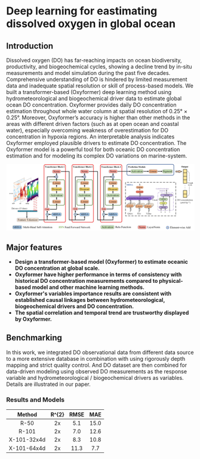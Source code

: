 # Deep learning for eastimating dissolved oxygen in global ocean

## Introduction
Dissolved oxygen (DO) has far-reaching impacts on ocean biodiversity, productivity, and biogeochemical cycles, showing a decline trend by in-situ measurements and model simulation during the past five decades. Comprehensive understanding of DO is hindered by limited measurement data and inadequate spatial resolution or skill of process-based models. We built a transformer-based (Oxyformer) deep learning method using hydrometeorological and biogeochemical driver data to estimate global ocean DO concentration. Oxyformer provides daily DO concentration estimation throughout whole water column at spatial resolution of 0.25° × 0.25°. Moreover, Oxyformer’s accuracy is higher than other methods in the areas with different driven factors (such as at open ocean and coastal water), especially overcoming weakness of overestimation for DO concentration in hypoxia regions. An interpretable analysis indicates Oxyformer employed plausible drivers to estimate DO concentration. The Oxyformer model is a powerful tool for both oceanic DO concentration estimation and for modeling its complex DO variations on marine-system.

<div style="color:#0000FF" align="center">
<img src="new_model - 6.2.jpg" width="680"/>
</div>

## Major features
- **Design a transformer-based model (Oxyformer) to estimate oceanic DO concentration at global scale.**
- **Oxyformer have higher performance in terms of consistency with historical DO concentration measurements compared to physical-based model and other machine learning methods.**
- **Oxyformer's variables importance results are consistent with established causal linkages between hydrometeorological, biogeochemical drivers and DO concentration.**
- **The spatial correlation and temporal trend are trustworthy displayed by Oxyformer.**

## Benchmarking

In this work, we integrated DO observational data from different data source to a more extensive database in combination with using rigorously depth mapping and strict quality control. And DO dataset are then combined for data-driven modeling using observed DO measurements as the response variable and hydrometeorological / biogeochemical drivers as variables. Details are illustrated in our paper. 

### Results and Models
|  Method   | R^{2} | RMSE | MAE |
| :---------: | :-----: | :------: | :------------: | 
|    R-50     |   2x    |   5.1    |      15.0      | 
|    R-101    |   2x    |   7.0    |      12.6      |  
| X-101-32x4d |   2x    |   8.3    |      10.8      | 
| X-101-64x4d |   2x    |   11.3   |      7.7       |  
